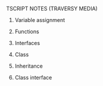 TSCRIPT NOTES (TRAVERSY MEDIA)

1. Variable assignment

2. Functions

3. Interfaces

4. Class

5. Inheritance

6. Class interface
